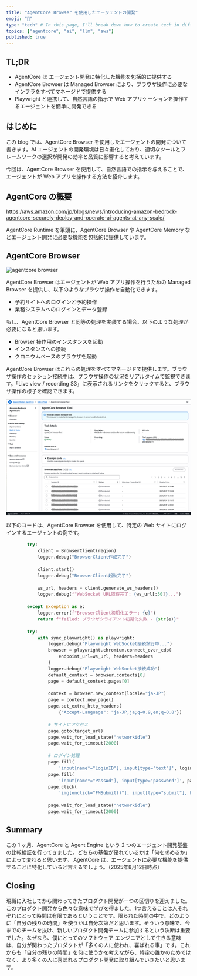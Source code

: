 ```yaml
---
title: "AgentCore Browser を使用したエージェントの開発"
emoji: "🤖"
type: "tech" # In this page, I'll break down how to create tech in different ways"
topics: ["agentcore", "ai", "llm", "aws"]
published: true
---
```


## TL;DR

- AgentCore は エージェント開発に特化した機能を包括的に提供する
- AgentCore Browser は Managed Browser により、ブラウザ操作に必要なインフラをすべてマネージドで提供する
- Playwright と連携して、自然言語の指示で Web アプリケーションを操作するエージェントを簡単に開発できる

## はじめに

この blog では、AgentCore Browser を使用したエージェントの開発について書きます。AI エージェントの開発環境は日々進化しており、適切なツールとフレームワークの選択が開発の効率と品質に影響すると考えています。

今回は、AgentCore Browser を使用して、自然言語での指示を与えることで、エージェントが Web アプリを操作する方法を紹介します。

## AgentCore の概要

https://aws.amazon.com/jp/blogs/news/introducing-amazon-bedrock-agentcore-securely-deploy-and-operate-ai-agents-at-any-scale/

AgentCore Runtime を筆頭に、AgentCore Browser や AgentCore Memory などエージェント開発に必要な機能を包括的に提供しています。

## AgentCore Browser

![agentcore browser](https://docs.aws.amazon.com/images/bedrock-agentcore/latest/devguide/images/browser-tool.png)

AgentCore Browser はエージェントが Web アプリ操作を行うための Managed Browser を提供し、以下のようなブラウザ操作を自動化できます。

- 予約サイトへのログインと予約操作
- 業務システムへのログインとデータ登録

もし、AgentCore Browser と同等の処理を実装する場合、以下のような処理が必要になると思います。
- Browser 操作用のインスタンスを起動
- インスタンスへの接続
- クロニウムベースのブラウザを起動

AgentCore Browser はこれらの処理をすべてマネージドで提供します。ブラウザ操作のセッション接続中は、ブラウザ操作の状況をリアルタイムで監視できます。「Live view / recording S3」に表示されるリンクをクリックすると、ブラウザ操作の様子を確認できます。

![alt text](/images/accb1c4a29fdb2-a.png)

以下のコードは、AgentCore Browser を使用して、特定の Web サイトにログインするエージェントの例です。

```python
        try:
            client = BrowserClient(region)
            logger.debug("BrowserClient作成完了")

            client.start()
            logger.debug("BrowserClient起動完了")

            ws_url, headers = client.generate_ws_headers()
            logger.debug(f"WebSocket URL取得完了: {ws_url[:50]}...")

        except Exception as e:
            logger.error(f"BrowserClient初期化エラー: {e}")
            return f"failed: ブラウザクライアント初期化失敗 - {str(e)}"

        try:
            with sync_playwright() as playwright:
                logger.debug("Playwright WebSocket接続試行中...")
                browser = playwright.chromium.connect_over_cdp(
                    endpoint_url=ws_url, headers=headers
                )
                logger.debug("Playwright WebSocket接続成功")
                default_context = browser.contexts[0]
                page = default_context.pages[0]

                context = browser.new_context(locale="ja-JP")
                page = context.new_page()
                page.set_extra_http_headers(
                    {"Accept-Language": "ja-JP,ja;q=0.9,en;q=0.8"})

                # サイトにアクセス
                page.goto(target_url)
                page.wait_for_load_state("networkidle")
                page.wait_for_timeout(2000)

                # ログイン処理
                page.fill(
                    'input[name*="LoginID"], input[type="text"]', login_id)
                page.fill(
                    'input[name*="PassWd"], input[type="password"]', password)
                page.click(
                    'img[onclick="FMSubmit()"], input[type="submit"], button[type="submit"]')

                page.wait_for_load_state("networkidle")
                page.wait_for_timeout(2000)
```

## Summary

この 1 ヶ月、AgentCore と Agent Engine という 2 つのエージェント開発基盤の比較検証を行ってきました。どちらの基盤が優れているかは「何を求めるか」によって変わると思います。
AgentCore は、エージェントに必要な機能を提供することに特化していると言えるでしょう。（2025年8月12日時点）

## Closing

現職に入社してから関わってきたプロダクト開発が一つの区切りを迎えました。このプロダクト開発から色々な意味で学びを得ました。1つ言えることは人それぞれにとって時間は有限であるということです。限られた時間の中で、どのように「自分の残りの時間」を使うかは自分次第だと思います。そういう意味で、今までのチームを抜け、新しいプロダクト開発チームに参加するという決断は重要でした。なぜなら、僕にとってのソフトウェア エンジニアとして生きる意味は、自分が関わったプロダクトが「多くの人に使われ、喜ばれる事」です。これからも「自分の残りの時間」を何に使うかを考えながら、特定の誰かのためではなく、より多くの人に喜ばれるプロダクト開発に取り組んでいきたいと思います。
